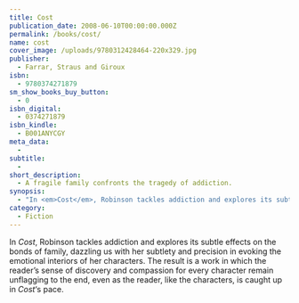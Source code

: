 ```yaml
---
title: Cost
publication_date: 2008-06-10T00:00:00.000Z
permalink: /books/cost/
name: cost
cover_image: /uploads/9780312428464-220x329.jpg
publisher:
  - Farrar, Straus and Giroux
isbn:
  - 9780374271879
sm_show_books_buy_button:
  - 0
isbn_digital:
  - 0374271879
isbn_kindle:
  - B001ANYCGY
meta_data:
  -
subtitle:
  -
short_description:
  - A fragile family confronts the tragedy of addiction.
synopsis:
  - "In <em>Cost</em>, Robinson tackles addiction and explores its subtle effects on the bonds of family, dazzling us with her subtlety and precision in evoking the emotional interiors of her characters. The result is a work in which the reader's sense of discovery and compassion for every character remain unflagging to the end, even as the reader, like the characters, is caught up in <em>Cost</em>'s pace."
category:
  - Fiction
---
```

In *Cost*, Robinson tackles addiction and explores its subtle effects on the bonds of family, dazzling us with her subtlety and precision in evoking the emotional interiors of her characters. The result is a work in which the reader&#8217;s sense of discovery and compassion for every character remain unflagging to the end, even as the reader, like the characters, is caught up in *Cost*&#8216;s pace.
